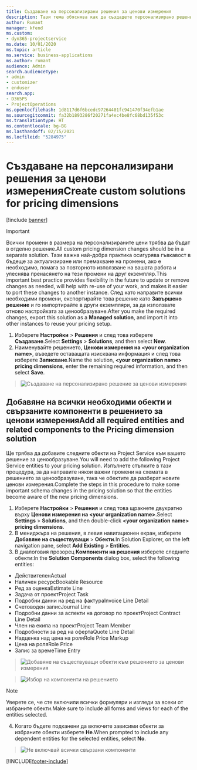 ```yaml
---
title: Създаване на персонализирани решения за ценови измерения
description: Тази тема обяснява как да създадете персонализирано решение при създаване на персонализирани размери за ценообразуване.
author: Rumant
manager: kfend
ms.custom:
- dyn365-projectservice
ms.date: 10/01/2020
ms.topic: article
ms.service: business-applications
ms.author: rumant
audience: Admin
search.audienceType:
- admin
- customizer
- enduser
search.app:
- D365PS
- ProjectOperations
ms.openlocfilehash: 1d8117d6f6bcedc97264401fc941470f34efb1ae
ms.sourcegitcommit: fa32b1893286f20271fa4ec4be8fc68bd135f53c
ms.translationtype: HT
ms.contentlocale: bg-BG
ms.lasthandoff: 02/15/2021
ms.locfileid: "5284975"
---
```

# <a name="create-custom-solutions-for-pricing-dimensions"></a><span data-ttu-id="300ac-103">Създаване на персонализирани решения за ценови измерения</span><span class="sxs-lookup"><span data-stu-id="300ac-103">Create custom solutions for pricing dimensions</span></span>

[!include [banner](../includes/psa-now-project-operations.md)]

> [!IMPORTANT]
> <span data-ttu-id="300ac-104">Всички промени в размера на персонализираните цени трябва да бъдат в отделно решение.</span><span class="sxs-lookup"><span data-stu-id="300ac-104">All custom pricing dimension changes should be in a separate solution.</span></span> <span data-ttu-id="300ac-105">Тази важна най-добра практика осигурява гъвкавост в бъдеще за актуализиране или премахване на промени, ако е необходимо, помага за повторното използване на вашата работа и улеснява пренасянето на тези промени на друг екземпляр.</span><span class="sxs-lookup"><span data-stu-id="300ac-105">This important best practice provides flexibility in the future to update or remove changes as needed, will help with re-use of your work, and makes it easier to port these changes to another instance.</span></span> <span data-ttu-id="300ac-106">След като направите всички необходими промени, експортирайте това решение като **Завършено решение** и го импортирайте в други екземпляри, за да използвате отново настройката за ценообразуване.</span><span class="sxs-lookup"><span data-stu-id="300ac-106">After you make the required changes, export this solution as a **Managed solution**, and import it into other instances to reuse your pricing setup.</span></span>

1. <span data-ttu-id="300ac-107">Изберете **Настройки** > **Решения** и след това изберете **Създаване**.</span><span class="sxs-lookup"><span data-stu-id="300ac-107">Select **Settings** > **Solutions**, and then select **New**.</span></span> 
2. <span data-ttu-id="300ac-108">Наименувайте решението, **Ценови измерения на \<your organization name>**, въведете оставащата изисквана информация и след това изберете **Записване**.</span><span class="sxs-lookup"><span data-stu-id="300ac-108">Name the solution, **\<your organization name> pricing dimensions**, enter the remaining required information, and then select **Save**.</span></span>

> ![Създаване на персонализирано решение за ценови измерения](media/Creation-of-custom-pricing-dimension-solution.PNG)
  
## <a name="add-all-required-entities-and-related-components-to-the-pricing-dimension-solution"></a><span data-ttu-id="300ac-110">Добавяне на всички необходими обекти и свързаните компоненти в решението за ценови измерения</span><span class="sxs-lookup"><span data-stu-id="300ac-110">Add all required entities and related components to the Pricing dimension solution</span></span>
<span data-ttu-id="300ac-111">Ще трябва да добавите следните обекти на Project Service към вашето решение за ценообразуване.</span><span class="sxs-lookup"><span data-stu-id="300ac-111">You will need to add the following Project Service entities to your pricing solution.</span></span> <span data-ttu-id="300ac-112">Изпълнете стъпките в тази процедура, за да направите някои важни промени на схемата в решението за ценообразуване, така че обектите да разберат новите ценови измерения.</span><span class="sxs-lookup"><span data-stu-id="300ac-112">Complete the steps in this procedure to make some important schema changes in the pricing solution so that the entities become aware of the new pricing dimensions.</span></span>

1. <span data-ttu-id="300ac-113">Изберете **Настройки** > **Решения** и след това щракнете двукратно върху **Ценови измерения на \<your organization name>**.</span><span class="sxs-lookup"><span data-stu-id="300ac-113">Select **Settings** > **Solutions**, and then double-click **\<your organization name> pricing dimensions**.</span></span> 
2. <span data-ttu-id="300ac-114">В мениджъра на решения, в левия навигационен екран, изберете **Добавяне на съществуващи**  >  **Обекти**.</span><span class="sxs-lookup"><span data-stu-id="300ac-114">In Solution Explorer, on the left navigation pane, select **Add Existing** > **Entities**.</span></span>
3. <span data-ttu-id="300ac-115">В диалоговия прозорец **Компоненти на решения** изберете следните обекти:</span><span class="sxs-lookup"><span data-stu-id="300ac-115">In the **Solution Components** dialog box, select the following entities:</span></span>

- <span data-ttu-id="300ac-116">Действителен</span><span class="sxs-lookup"><span data-stu-id="300ac-116">Actual</span></span>
- <span data-ttu-id="300ac-117">Наличен ресурс</span><span class="sxs-lookup"><span data-stu-id="300ac-117">Bookable Resource</span></span>
- <span data-ttu-id="300ac-118">Ред за оценка</span><span class="sxs-lookup"><span data-stu-id="300ac-118">Estimate Line</span></span>
- <span data-ttu-id="300ac-119">Задача от проект</span><span class="sxs-lookup"><span data-stu-id="300ac-119">Project Task</span></span>
- <span data-ttu-id="300ac-120">Подробни данни на ред на фактура</span><span class="sxs-lookup"><span data-stu-id="300ac-120">Invoice Line Detail</span></span>
- <span data-ttu-id="300ac-121">Счетоводен запис</span><span class="sxs-lookup"><span data-stu-id="300ac-121">Journal Line</span></span>
- <span data-ttu-id="300ac-122">Подробни данни за аспекти на договор по проект</span><span class="sxs-lookup"><span data-stu-id="300ac-122">Project Contract Line Detail</span></span>
- <span data-ttu-id="300ac-123">Член на екипа на проект</span><span class="sxs-lookup"><span data-stu-id="300ac-123">Project Team Member</span></span>
- <span data-ttu-id="300ac-124">Подробности за ред на оферта</span><span class="sxs-lookup"><span data-stu-id="300ac-124">Quote Line Detail</span></span>
- <span data-ttu-id="300ac-125">Надценка над цена на роля</span><span class="sxs-lookup"><span data-stu-id="300ac-125">Role Price Markup</span></span>
- <span data-ttu-id="300ac-126">Цена на роля</span><span class="sxs-lookup"><span data-stu-id="300ac-126">Role Price</span></span> 
- <span data-ttu-id="300ac-127">Запис за време</span><span class="sxs-lookup"><span data-stu-id="300ac-127">Time Entry</span></span> 

> ![Добавяне на съществуващи обекти към решението за ценови измерения](media/Existing-entities-to-PD-solution.png)

> ![Избор на компоненти на решението](media/Dimension-Components.png)

> [!NOTE]
> <span data-ttu-id="300ac-130">Уверете се, че сте включили всички формуляри и изгледи за всеки от избраните обекти.</span><span class="sxs-lookup"><span data-stu-id="300ac-130">Make sure to include all forms and views for each of the entities selected.</span></span>

4. <span data-ttu-id="300ac-131">Когато бъдете подканени да включите зависими обекти за избраните обекти изберете **Не**.</span><span class="sxs-lookup"><span data-stu-id="300ac-131">When prompted to include any dependent entities for the selected entities, select **No**.</span></span>

> ![Не включвай всички свързани компоненти](media/Do-not-include-required.png)




[!INCLUDE[footer-include](../includes/footer-banner.md)]